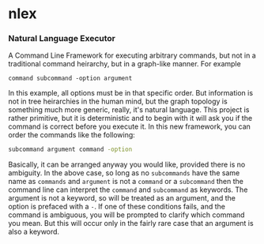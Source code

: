 # nlex
### Natural Language Executor 

A Command Line Framework for executing arbitrary commands, but not in a traditional command heirarchy, but in a graph-like manner. For example

```npm
command subcommand -option argument
```

In this example, all options must be in that specific order. But information is not in tree heirarchies in the human mind, but the graph topology is something much more generic, really, it's natural language. This project is rather primitive, but it is deterministic and to begin with it will ask you if the command is correct before you execute it. In this new framework, you can order the commands like the following:

```bash
subcommand argument command -option
```

Basically, it can be arranged anyway you would like, provided there is no ambiguity. In the above case, so long as no `subcommands` have the same name as `commands` and `argument` is not a `command` or a `subcommand` then the command line can interpret the `command` and `subcommand` as keywords. The argument is not a keyword, so will be treated as an argument, and the option is prefaced with a `-`. If one of these conditions fails, and the command is ambiguous, you will be prompted to clarify which command you mean. But this will occur only in the fairly rare case that an argument is also a keyword.
